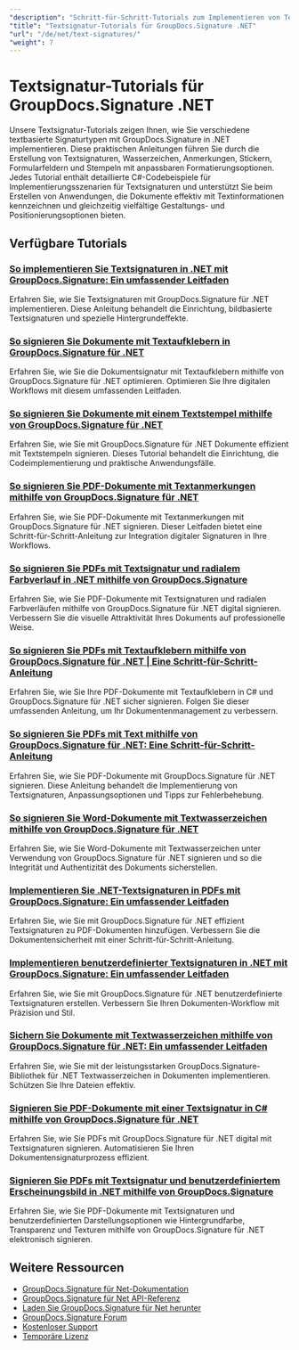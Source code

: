```yaml
---
"description": "Schritt-für-Schritt-Tutorials zum Implementieren von Textsignaturen, Anmerkungen, Wasserzeichen und textbasierter Dokumentmarkierung mit GroupDocs.Signature für .NET."
"title": "Textsignatur-Tutorials für GroupDocs.Signature .NET"
"url": "/de/net/text-signatures/"
"weight": 7
---
```


# Textsignatur-Tutorials für GroupDocs.Signature .NET

Unsere Textsignatur-Tutorials zeigen Ihnen, wie Sie verschiedene textbasierte Signaturtypen mit GroupDocs.Signature in .NET implementieren. Diese praktischen Anleitungen führen Sie durch die Erstellung von Textsignaturen, Wasserzeichen, Anmerkungen, Stickern, Formularfeldern und Stempeln mit anpassbaren Formatierungsoptionen. Jedes Tutorial enthält detaillierte C#-Codebeispiele für Implementierungsszenarien für Textsignaturen und unterstützt Sie beim Erstellen von Anwendungen, die Dokumente effektiv mit Textinformationen kennzeichnen und gleichzeitig vielfältige Gestaltungs- und Positionierungsoptionen bieten.

## Verfügbare Tutorials

### [So implementieren Sie Textsignaturen in .NET mit GroupDocs.Signature: Ein umfassender Leitfaden](./master-text-signatures-dotnet-groupdocs-signature/)
Erfahren Sie, wie Sie Textsignaturen mit GroupDocs.Signature für .NET implementieren. Diese Anleitung behandelt die Einrichtung, bildbasierte Textsignaturen und spezielle Hintergrundeffekte.

### [So signieren Sie Dokumente mit Textaufklebern in GroupDocs.Signature für .NET](./sign-documents-text-sticker-groupdocs-signature-dotnet/)
Erfahren Sie, wie Sie die Dokumentsignatur mit Textaufklebern mithilfe von GroupDocs.Signature für .NET optimieren. Optimieren Sie Ihre digitalen Workflows mit diesem umfassenden Leitfaden.

### [So signieren Sie Dokumente mit einem Textstempel mithilfe von GroupDocs.Signature für .NET](./sign-documents-text-stamp-groupdocs-signature-net/)
Erfahren Sie, wie Sie mit GroupDocs.Signature für .NET Dokumente effizient mit Textstempeln signieren. Dieses Tutorial behandelt die Einrichtung, die Codeimplementierung und praktische Anwendungsfälle.

### [So signieren Sie PDF-Dokumente mit Textanmerkungen mithilfe von GroupDocs.Signature für .NET](./sign-pdf-text-annotations-groupdocs-signature-net/)
Erfahren Sie, wie Sie PDF-Dokumente mit Textanmerkungen mit GroupDocs.Signature für .NET signieren. Dieser Leitfaden bietet eine Schritt-für-Schritt-Anleitung zur Integration digitaler Signaturen in Ihre Workflows.

### [So signieren Sie PDFs mit Textsignatur und radialem Farbverlauf in .NET mithilfe von GroupDocs.Signature](./sign-pdf-text-radial-gradient-groupdocs-dotnet/)
Erfahren Sie, wie Sie PDF-Dokumente mit Textsignaturen und radialen Farbverläufen mithilfe von GroupDocs.Signature für .NET digital signieren. Verbessern Sie die visuelle Attraktivität Ihres Dokuments auf professionelle Weise.

### [So signieren Sie PDFs mit Textaufklebern mithilfe von GroupDocs.Signature für .NET | Eine Schritt-für-Schritt-Anleitung](./sign-pdfs-text-sticker-groupdocs-signature-net/)
Erfahren Sie, wie Sie Ihre PDF-Dokumente mit Textaufklebern in C# und GroupDocs.Signature für .NET sicher signieren. Folgen Sie dieser umfassenden Anleitung, um Ihr Dokumentenmanagement zu verbessern.

### [So signieren Sie PDFs mit Text mithilfe von GroupDocs.Signature für .NET: Eine Schritt-für-Schritt-Anleitung](./sign-pdf-text-groupdocs-signature-net/)
Erfahren Sie, wie Sie PDF-Dokumente mit GroupDocs.Signature für .NET signieren. Diese Anleitung behandelt die Implementierung von Textsignaturen, Anpassungsoptionen und Tipps zur Fehlerbehebung.

### [So signieren Sie Word-Dokumente mit Textwasserzeichen mithilfe von GroupDocs.Signature für .NET](./sign-word-documents-text-watermark-groupdocs-dotnet/)
Erfahren Sie, wie Sie Word-Dokumente mit Textwasserzeichen unter Verwendung von GroupDocs.Signature für .NET signieren und so die Integrität und Authentizität des Dokuments sicherstellen.

### [Implementieren Sie .NET-Textsignaturen in PDFs mit GroupDocs.Signature: Ein umfassender Leitfaden](./implement-net-text-signature-in-pdfs-groupdocs/)
Erfahren Sie, wie Sie mit GroupDocs.Signature für .NET effizient Textsignaturen zu PDF-Dokumenten hinzufügen. Verbessern Sie die Dokumentensicherheit mit einer Schritt-für-Schritt-Anleitung.

### [Implementieren benutzerdefinierter Textsignaturen in .NET mit GroupDocs.Signature: Ein umfassender Leitfaden](./custom-text-signatures-groupdocs-dotnet/)
Erfahren Sie, wie Sie mit GroupDocs.Signature für .NET benutzerdefinierte Textsignaturen erstellen. Verbessern Sie Ihren Dokumenten-Workflow mit Präzision und Stil.

### [Sichern Sie Dokumente mit Textwasserzeichen mithilfe von GroupDocs.Signature für .NET: Ein umfassender Leitfaden](./groupdocs-signature-net-text-watermark/)
Erfahren Sie, wie Sie mit der leistungsstarken GroupDocs.Signature-Bibliothek für .NET Textwasserzeichen in Dokumenten implementieren. Schützen Sie Ihre Dateien effektiv.

### [Signieren Sie PDF-Dokumente mit einer Textsignatur in C# mithilfe von GroupDocs.Signature für .NET](./sign-pdf-text-signature-csharp-groupdocs/)
Erfahren Sie, wie Sie PDFs mit GroupDocs.Signature für .NET digital mit Textsignaturen signieren. Automatisieren Sie Ihren Dokumentensignaturprozess effizient.

### [Signieren Sie PDFs mit Textsignatur und benutzerdefiniertem Erscheinungsbild in .NET mithilfe von GroupDocs.Signature](./sign-pdfs-text-signature-custom-appearance-dotnet/)
Erfahren Sie, wie Sie PDF-Dokumente mit Textsignaturen und benutzerdefinierten Darstellungsoptionen wie Hintergrundfarbe, Transparenz und Texturen mithilfe von GroupDocs.Signature für .NET elektronisch signieren.

## Weitere Ressourcen

- [GroupDocs.Signature für Net-Dokumentation](https://docs.groupdocs.com/signature/net/)
- [GroupDocs.Signature für Net API-Referenz](https://reference.groupdocs.com/signature/net/)
- [Laden Sie GroupDocs.Signature für Net herunter](https://releases.groupdocs.com/signature/net/)
- [GroupDocs.Signature Forum](https://forum.groupdocs.com/c/signature)
- [Kostenloser Support](https://forum.groupdocs.com/)
- [Temporäre Lizenz](https://purchase.groupdocs.com/temporary-license/)